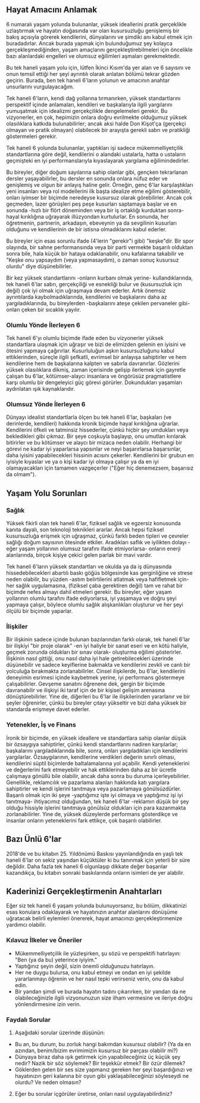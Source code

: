 ## Hayat Amacını Anlamak

6 numaralı yaşam yolunda bulunanlar, yüksek ideallerini pratik gerçeklikle uzlaştırmak ve hayatın doğasında var olan kusursuzluğu genişlemiş bir bakış açısıyla görerek kendilerini, dünyalarını ve şimdiki anı kabul etmek için buradadırlar. Ancak burada yapmak için bulunduğumuz şey kolayca gerçekleşmediğinden, yaşam amaçlarını gerçekleştirebilmeleri için öncelikle bazı alanlardaki engelleri ve olumsuz eğilimleri aşmaları gerekmektedir.

Bu tek haneli yaşam yolu için, lütfen İkinci Kısım'da yer alan ve 6 sayısını ve onun temsil ettiği her şeyi ayrıntılı olarak anlatan bölümü tekrar gözden geçirin. Burada, ben tek haneli 6'ların yolunun ve amacının anahtar unsurlarını vurgulayacağım.

Tek haneli 6'ların, kendi dağ yollarına tırmanırken, yüksek standartlarını perspektif içinde anlamaları, kendileri ve başkalarıyla ilgili yargılarını yumuşatmak için idealizmi gerçekçilikle dengelemeleri gerekir. Bu vizyonerler, en çok, hepimizin onlara doğru evrilmekte olduğumuz yüksek olasılıklara katkıda bulunabilirler; ancak aksi halde Don Kişot'ça (gerçekçi olmayan ve pratik olmayan) olabilecek bir arayışta gerekli sabrı ve pratikliği göstermeleri gerekir.

Tek haneli 6 yolunda bulunanlar, yaptıkları işi sadece mükemmelliyetçilik standartlarına göre değil, kendilerini o alandaki ustalarla, hatta o ustaların geçmişteki en iyi performanslarıyla kıyaslayarak yargılama eğilimindedirler.

Bu bireyler, diğer doğum sayılarına sahip olanlar gibi, gençken tekrarlanan dersler yaşayabilirler, bu dersler en sonunda onlara nüfuz eder ve genişlemiş ve olgun bir anlayış haline gelir. Örneğin, genç 6'lar karşılaştıkları yeni insanları veya rol modellerini ilk başta idealize etme eğilimi gösterebilir, onları iyimser bir biçimde neredeyse kusursuz olarak görebilirler. Ancak çok geçmeden, lazer görüşleri peş peşe kusurları saptamaya başlar ve en sonunda -hızlı bir flört döneminden veya bir iş ortaklığı kurduktan sonra- hayal kırıklığına uğrayarak illüzyondan kurtulurlar. En sonunda, her öğretmenin, partnerin, arkadaşın, ebeveynin ya da sevgilinin kusurları olduğunu ve kendilerinin de bir istisna olmadıklarını kabul ederler.

Bu bireyler için esas sorunlu ifade (4'lerin "gerekir"i gibi) "keşke"dir. Bir spor olayında, bir sahne performansında veya bir parti vermekte başarılı olduktan sonra bile, hala küçük bir hataya odaklanabilir, onu kafalarına takabilir ve "Keşke onu yapsaydım (veya yapmasaydım), o zaman sonuç kusursuz olurdu" diye düşünebilirler.

Bir kez yüksek standartlarını -onların kurbanı olmak yerine- kullandıklarında, tek haneli 6'lar sabrı, gerçekçiliği ve esnekliği bulur ve (kusursuzluk için değil) çok iyi olmak için uğraşmaya devam ederler. Artık önemsiz ayrıntılarda kaybolmadıklarında, kendilerini ve başkalarını daha az yargıladıklarında, bu bireylerden -başkalarını ateşe çekilen pervaneler gibi- onları çeken bir sıcaklık yayılır. 

### Olumlu Yönde İlerleyen 6

Tek haneli 6'yı olumlu biçimde ifade eden bu vizyonerler yüksek standartlara ulaşmak için uğraşır ve bizi de elimizden gelenin en iyisini ve ötesini yapmaya çağırırlar. Kusurluluğun aşkın kusursuzluğunu kabul ettiklerinden, süreçle ilgili şefkatli, evrimsel bir anlayışa sahiptirler ve hem kendilerine hem de başkalarına kalpten ve sabırla davranırlar. Gözlerini yüksek olasılıklara dikmiş, zaman içerisinde gelişip ilerlemek için gayretle çalışan bu 6'lar, kötümser-alaycı insanlara ve öngörüsüz pragmatistlere karşı olumlu bir dengeleyici güç görevi görürler. Dokundukları yaşamları aydınlatan ışık kaynaklarıdır. 

### Olumsuz Yönde İlerleyen 6

Dünyayı idealist standartlarla ölçen bu tek haneli 6'lar, başkaları (ve derinlerde, kendileri) hakkında kronik biçimde hayal kırıklığına uğrarlar. Kendilerini öfkeli ve tatminsiz hissederler, çünkü hiçbir şey umdukları veya bekledikleri gibi çıkmaz. Bir şeye coşkuyla başlayıp, onu umutları kırılarak bitirirler ve bu kötümser ve alaycı bir mizaca neden olabilir. Herhangi bir görevi ne kadar iyi yaparlarsa yapsınlar ve neyi başarırlarsa başarsınlar, daha iyisini yapabilecekleri hissinin acısını çekerler. Kendilerini bir grubun en iyisiyle kıyaslar ve ya o kişi kadar iyi olmaya çalışır ya da en iyi olamayacakları için tamamen vazgeçerler ("Eğer hiç denemezsem, başarısız da olmam").

## Yaşam Yolu Sorunları

### Sağlık

Yüksek fikirli olan tek haneli 6'lar, fiziksel sağlık ve egzersiz konusunda kanıta dayalı, son teknoloji teknikleri ararlar. Ancak hepsi fiziksel kusursuzluğa erişmek için uğraşmaz, çünkü farklı beden tipleri ve çevreler sağlığı doğum sayısının ötesinde etkiler. Aradıkları saflık ve iyilikten dolayı -eğer yaşam yollarının olumsuz tarafını ifade etmiyorlarsa- onların enerji alanlarında, birçok kişiye çekici gelen parlak bir mavi vardır. 

Tek haneli 6'ların yüksek standartları ve okulda ya da iş dünyasında hissedebilecekleri abartılı baskı göğüs bölgesinde kas gerginliğine ve strese neden olabilir, bu yüzden -astım belirtilerini atlatmak veya hafifletmek için- her sağlık uygulamasına, (fiziksel çaba gerektiren değil) tam ve rahat bir biçimde nefes almayı dahil etmeleri gerekir. Bu bireyler, eğer yaşam yollarının olumlu tarafını ifade ediyorlarsa, iyi yaşamaya ve doğru şeyi yapmaya çalışır, böylece olumlu sağlık alışkanlıkları oluşturur ve her şeyi ölçülü bir biçimde yaparlar.

### İlişkiler

Bir ilişkinin sadece içinde bulunan bazılarından farklı olarak, tek haneli 6'lar bir ilişkiyi "bir proje olarak" -en iyi haliyle bir sanat eseri ve en kötü haliyle, geçmek zorunda oldukları bir sınav olarak- oluşturma eğilimi gösterirler. İlişkinin nasıl gittiği, onu nasıl daha iyi hale getirebilecekleri üzerinde düşünebilir ve sadece keyiflerine bakmakta ve kendilerini zevkli ve canlı bir yolculuğa bırakmakta zorlanabilirler. Cinsel ilişkilerde, bu 6'lar, kendilerini deneyimin esrimesi içinde kaybetmek yerine, iyi performans göstermeye çalışabilirler. Gevşeme sanatını öğrenene dek, gergin bir biçimde davranabilir ve ilişkiyi iki taraf için de bir kişisel gelişim arenasına dönüştürebilirler. Yine de, diğerleri bu 6'lar ile ilişkilerinden yararlanır ve bir şeyler öğrenirler, çünkü bu bireyler çıtayı yükseltir ve bizi daha yüksek bir standarda erişmeye davet ederler. 

### Yetenekler, İş ve Finans

İronik bir biçimde, en yüksek ideallere ve standartlara sahip olanlar düşük bir özsaygıya sahiptirler, çünkü kendi standartlarını nadiren karşılarlar; başkalarını yargıladıklarında bile, sonra, onları yargıladıkları için kendilerini yargılarlar. Özsaygılarının, kendilerine verdikleri değerin sınırlı olması, kendilerini süptil biçimlerde baltalamalarına yol açabilir. Kendi yeteneklerini ve değerlerini fark etmeyebilir ve hak ettiklerinden daha az bir ücretle çalışmaya gönüllü bile olabilir, ancak daha sonra bu duruma içerleyebilirler. Genellikle, reklamcılık ve pazarlama alanları hakkında katı yargılara sahiptirler ve kendi işlerini tanıtmaya veya pazarlamaya gönülsüzdürler. Başarılı olmak için iki şeye -yaptığımız işte iyi olmaya ve yaptığımız işi iyi tanıtmaya- ihtiyacımız olduğundan, tek haneli 6'lar -reklamın düşük bir şey olduğu hissiyle işlerini tanıtmaya gönülsüz oldukları için para kazanmakta zorlanabilirler. Yine de, yüksek düzeylerde performans gösterdikçe ve insanlar onların yeteneklerini fark ettikçe, çok başarılı olabilirler.

## Bazı Ünlü 6'lar

2018'de ve bu kitabın 25. Yıldönümü Baskısı yayınlandığında en yaşlı tek haneli 6'lar on sekiz yaşından küçüktüler ki bu tanınmak için yeterli bir süre değildir. Daha fazla tek haneli 6 olgunlaşıp dikkate değer başarılar kazandıkça, bu kitabın sonraki baskılarında onların isimleri de yer alabilir. 


## Kaderinizi Gerçekleştirmenin Anahtarları

Eğer siz tek haneli 6 yaşam yolunda bulunuyorsanız, bu bölüm, dikkatinizi esas konulara odaklayarak ve hayatınızın anahtar alanlarını dönüşüme uğratacak belirli eylemleri önererek, hayat amacınızı gerçekleştirmenize yardımcı olabilir.

### Kılavuz İlkeler ve Öneriler

* Mükemmelliyetçilik ile yüzleşirken, şu sözü ve perspektifi hatırlayın: "Ben (ya da bu) yeterince iyiyim."
* Yaptığınız şeyin değil, sizin önemli olduğunuzu hatırlayın.
* Her ne duygu bulursa, onu kabul etmeyi ve ondan en iyi şekilde yararlanmayı öğrenin ve her nasıl tepki verirseniz verin, onu da kabul edin.
* Bir yandan şimdi ve burada hayatın tadını çıkarırken, bir yandan da ne olabileceğinizle ilgili vizyonunuzun size ilham vermesine ve ileriye doğru yönlendirmesine izin verin.

### Faydalı Sorular

1. Aşağıdaki sorular üzerinde düşünün:

* Bu an, bu durum, bu zorluk hangi bakımdan kusursuz olabilir? (Ya da en azından, benim/bizim evrimimizin kusursuz bir parçası olabilir mi?)
* Dünyaya biraz daha ışık getirmek için yapabileceğiniz üç küçük şey nedir? Nazik bir söz söylemek? Bir teşekkür etmek? Bir özür dilemek?
* Göklerden gelen bir ses size yapmanız gereken her şeyi başardığınızı ve hayatınızın geri kalanına bir oyun gibi yaklaşabileceğinizi söyleseydi ne olurdu? Ve neden olmasın?
2. Eğer bu sorular içgörüler üretirse, onları nasıl uygulayabilirdiniz?

